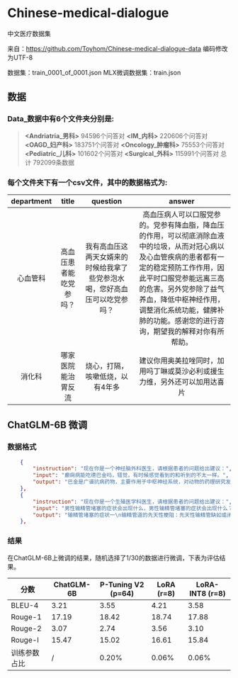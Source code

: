 # Chinese-medical-dialogue
中文医疗数据集

来自：https://github.com/Toyhom/Chinese-medical-dialogue-data
编码修改为UTF-8

数据集：train_0001_of_0001.json
MLX微调数据集：train.json

## 数据

### Data_数据中有6个文件夹分别是:
>**<Andriatria_男科>**  94596个问答对
> **<IM_内科>**        220606个问答对
**<OAGD_妇产科>**      183751个问答对
**<Oncology_肿瘤科>**   75553个问答对
 **<Pediatric_儿科>**  101602个问答对
 **<Surgical_外科>**   115991个问答对
 总计 792099条数据

### 每个文件夹下有一个csv文件，其中的数据格式为:

department | title | question |  answer
:-: | :-: | :-: | :-: 
心血管科|高血压患者能吃党参吗？|我有高血压这两天女婿来的时候给我拿了些党参泡水喝，您好高血压可以吃党参吗？|高血压病人可以口服党参的。党参有降血脂，降血压的作用，可以彻底消除血液中的垃圾，从而对冠心病以及心血管疾病的患者都有一定的稳定预防工作作用，因此平时口服党参能远离三高的危害。另外党参除了益气养血，降低中枢神经作用，调整消化系统功能，健脾补肺的功能。感谢您的进行咨询，期望我的解释对你有所帮助。|
消化科|哪家医院能治胃反流|烧心，打隔，咳嗽低烧，以有4年多| 建议你用奥美拉唑同时，加用吗丁啉或莫沙必利或援生力维，另外还可以加用达喜片|

## ChatGLM-6B 微调

### 数据格式

```json
    {
        "instruction": "现在你是一个神经脑外科医生，请根据患者的问题给出建议：",
        "input": "癫痫病能吃德巴金吗，错觉，有时候感觉看到的和听到的不太一样。",
        "output": "巴金是广谱抗病药物，主要作用于中枢神经系统，对动物的药理研究发现德巴金对各种癫痫的实验模型（全身性和部分性）均有抗惊厥作用，对人的各种类型癫痫发作有抑制作用，作用机理可能与增加γ-氨基丁酸的浓度有关。 主要是治癫痫药物。建议在医生的知道下，用药，祝您身体早日康复。"
    },
    {
        "instruction": "现在你是一个生殖医学科医生，请根据患者的问题给出建议：",
        "input": "男性输精管堵塞的症状会出现什么，男性输精管堵塞的症状会出现什么？输精管堵塞的症状会有哪些？",
        "output": "输精管堵塞的症状一\n输精管道的先天性梗阻：先天性输精管缺如或闭塞、先天性附睾发育不良、附睾与睾丸不连接、先天性精囊缺如或射精管缺如。\n输精管堵塞的症状二\n输精管道的感染：这一输精管堵塞的症状有结核、淋病及血丝虫病，当结核杆菌侵及输精管壁，使输精管壁增厚，输精管变硬变粗，呈串珠状，病变可沿输精管蔓延到附睾尾，然后波及整个附睾和睾丸。球菌感染主要破坏附睾尾部，很少侵及附睾头，输精管也常常受累。丝虫病感染侵及输精管、附睾时，同样可造成其阻塞而不通。当感染侵及前列腺、精囊时，输精管道梗阻症状可表现"
    },
```

### 结果
在ChatGLM-6B上微调的结果，随机选择了1/30的数据进行微调，下表为评估结果。

|   分数  |  ChatGLM-6B | P-Tuning V2 (p=64) | LoRA (r=8) | LoRA-INT8 (r=8) |
| ------- | -------- | ----- | ------| -------- |
| BLEU-4  |  3.21   | 3.55 | 4.21 | 3.58 |
| Rouge-1 |  17.19   | 18.42 | 18.74 | 17.88 |
| Rouge-2 |  3.07   | 2.74 | 3.56 | 3.10 |
| Rouge-l |  15.47   | 15.02 | 16.61 | 15.84 |
| 训练参数占比 |  /       | 0.20% | 0.06% | 0.06% |






            

